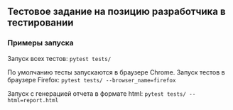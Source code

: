 ## Тестовое задание на позицию разработчика в тестировании

### Примеры запуска

Запуск всех тестов: `pytest tests/`

По умолчанию тесты запускаются в браузере Chrome.
Запуск тестов в браузере Firefox: `pytest tests/ --browser_name=firefox`

Запуск с генерацией отчета в формате html: `pytest tests/ --html=report.html`